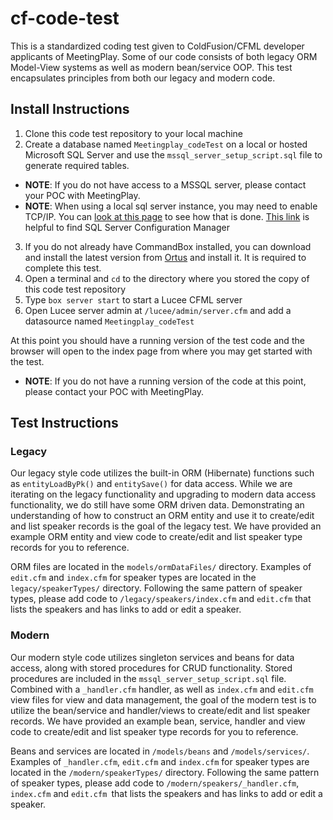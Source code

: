 # cf-code-test

This is a standardized coding test given to ColdFusion/CFML developer applicants of MeetingPlay. Some of our code consists of both legacy ORM Model-View systems as well as modern bean/service OOP. This test encapsulates principles from both our legacy and modern code.

## Install Instructions

1. Clone this code test repository to your local machine
2. Create a database named `Meetingplay_codeTest` on a local or hosted Microsoft SQL Server and use the `mssql_server_setup_script.sql` file to generate required tables. 
* **NOTE**: If you do not have access to a MSSQL server, please contact your POC with MeetingPlay.
* **NOTE**: When using a local sql server instance, you may need to enable TCP/IP.  You can [look at this page](https://www.habaneroconsulting.com/stories/insights/2015/tcpip-is-disabled-by-default-in-microsoft-sql-server-2014) to see how that is done.  [This link](https://blog.greglow.com/2019/03/21/sql-why-is-sql-server-configuration-manager-missing/) is helpful to find SQL Server Configuration Manager
3. If you do not already have CommandBox installed, you can download and install the latest version from [Ortus](https://www.ortussolutions.com/products/commandbox) and install it. It is required to complete this test.
4. Open a terminal and `cd` to the directory where you stored the copy of this code test repository
5. Type `box server start` to start a Lucee CFML server
6. Open Lucee server admin at `/lucee/admin/server.cfm` and add a datasource named `Meetingplay_codeTest`

At this point you should have a running version of the test code and the browser will open to the index page from where you may get started with the test. 

* **NOTE**: If you do not have a running version of the code at this point, please contact your POC with MeetingPlay.

## Test Instructions

### Legacy

Our legacy style code utilizes the built-in ORM (Hibernate) functions such as `entityLoadByPk()` and `entitySave()` for data access. While we are iterating on the legacy functionality and upgrading to modern data access functionality, we do still have some ORM driven data. Demonstrating an understanding of how to construct an ORM entity and use it to create/edit and list speaker records is the goal of the legacy test. We have provided an example ORM entity and view code to create/edit and list speaker type records for you to reference.

ORM files are located in the `models/ormDataFiles/` directory. Examples of `edit.cfm` and `index.cfm` for speaker types are located in the `legacy/speakerTypes/` directory. Following the same pattern of speaker types, please add code to `/legacy/speakers/index.cfm` and `edit.cfm` that lists the speakers and has links to add or edit a speaker.

### Modern

Our modern style code utilizes singleton services and beans for data access, along with stored procedures for CRUD functionality. Stored procedures are included in the `mssql_server_setup_script.sql` file. Combined with a `_handler.cfm` handler, as well as `index.cfm` and `edit.cfm` view files for view and data management, the goal of the modern test is to utilize the bean/service and handler/views to create/edit and list speaker records. We have provided an example bean, service, handler and view code to create/edit and list speaker type records for you to reference.

Beans and services are located in `/models/beans` and `/models/services/`. Examples of `_handler.cfm`, `edit.cfm` and `index.cfm` for speaker types are located in the `/modern/speakerTypes/` directory.  Following the same pattern of speaker types, please add code to `/modern/speakers/_handler.cfm`, `index.cfm` and `edit.cfm `that lists the speakers and has links to add or edit a speaker.
